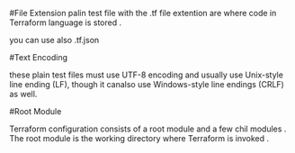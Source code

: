#File Extension 
palin test file with the .tf file extention are where code in Terraform language is stored .

you can use also .tf.json

#Text Encoding 

these plain test files must 
use UTF-8 encoding and usually use Unix-style line ending (LF), 
though it canalso use Windows-style line endings (CRLF) as well.

#Root Module 

Terraform configuration consists of a root module and a few chil modules .
The root module is the working directory where Terraform is invoked .
